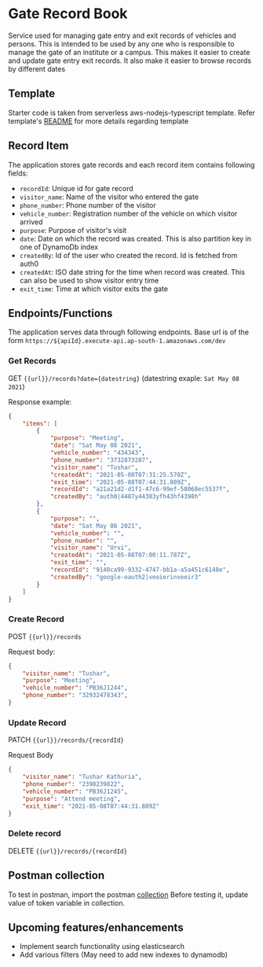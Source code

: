 # Gate Record Book
Service used for managing gate entry and exit records of vehicles and persons. This is intended to be used by any one who is responsible to manage the gate of an institute or a campus. This makes it easier to create and update gate entry exit records. It also make it easier to browse records by different dates

## Template
Starter code is taken from serverless aws-nodejs-typescript template. Refer template's [README](./README-Template.md) for more details regarding template

## Record Item
The application stores gate records and each record item contains following fields:

- `recordId`: Unique id for gate record
- `visitor_name`: Name of the visitor who entered the gate
- `phone_number`: Phone number of the visitor
- `vehicle_number`: Registration number of the vehicle on which visitor arrived
- `purpose`: Purpose of visitor's visit
- `date`: Date on which the record was created. This is also partition key in one of DynamoDb index
- `createdBy`: Id of the user who created the record. Id is fetched from auth0
- `createdAt`: ISO date string for the time when record was created. This can also be used to show visitor entry time
- `exit_time`: Time at which visitor exits the gate

## Endpoints/Functions

The application serves data through following endpoints. Base url is of the form `https://${apiId}.execute-api.ap-south-1.amazonaws.com/dev`

### Get Records

GET `{{url}}/records?date={datestring}` (datestring exaple: `Sat May 08 2021`)

Response example:
```json
{
    "items": [
        {
            "purpose": "Meeting",
            "date": "Sat May 08 2021",
            "vehicle_number": "434343",
            "phone_number": "3732873287",
            "visitor_name": "Tushar",
            "createdAt": "2021-05-08T07:31:25.570Z",
            "exit_time": "2021-05-08T07:44:31.809Z",
            "recordId": "a21a21d2-d1f1-47c6-99ef-58068ec5537f",
            "createdBy": "auth0|4487y44383yfh43hf4398h"
        },
        {
            "purpose": "",
            "date": "Sat May 08 2021",
            "vehicle_number": "",
            "phone_number": "",
            "visitor_name": "Urvi",
            "createdAt": "2021-05-08T07:00:11.787Z",
            "exit_time": "",
            "recordId": "9140ca99-9332-4747-bb1a-a5a451c6148e",
            "createdBy": "google-oauth2|veoierinveeir3"
        }
    ]
}
```

### Create Record

POST `{{url}}/records`

Request body:
```json
{
    "visitor_name": "Tushar",
    "purpose": "Meeting",
    "vehicle_number": "PB36J1244",
    "phone_number": "32932478343",
}
```

### Update Record

PATCH `{{url}}/records/{recordId}`

Request Body
```json
{
    "visitor_name": "Tushar Kathuria",
    "phone_number": "2398239822",
    "vehicle_number": "PB36J1245",
    "purpose": "Attend meeting",
    "exit_time": "2021-05-08T07:44:31.809Z"
}
```

### Delete record

DELETE `{{url}}/records/{recordId}`

## Postman collection

To test in postman, import the postman [collection](./gate-records.postman_collection.js)
Before testing it, update value of token variable in collection.

## Upcoming features/enhancements

- Implement search functionality using elasticsearch
- Add various filters (May need to add new indexes to dynamodb)